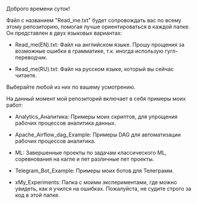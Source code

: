 Доброго времени суток!

Файл с названием "Read_me.txt" будет сопровождать вас по всему этому репозиторию, помогая лучше ориентироваться в каждой папке.
Он представлен в двух языковых вариантах:

- Read_me(EN).txt: Файл на английском языке.
               Прошу прощения за возможные ошибки в грамматике, т.к. иногда использую гугл-переводчик.

- Read_me(RU).txt: Файл на русском языке, который вы сейчас читаете.

Выберайте любой из них по вашему усмотрению.

На данный момент мой репозиторий включает в себя примеры моих работ:

- Analytics_Аналитика: Примеры моих скриптов, для упрощения рабочих процессов аналитика данных.

- Apache_Airflow_dag_Example: Примеры DAG для автоматизации рабочих процессов аналитика.

- ML: Завершенные проекты по задачам классического ML, соревнования на кагле и пет различные пет проекты.

- Telegram_Bot_Example: Примеры моих ботов для Телеграмм.

- xMy_Experiments: Папка с моими экспериментами, где можно увидеть, как я учился на ошибках.
                   Пожалуйста, не судите строго за код в этой папке.


